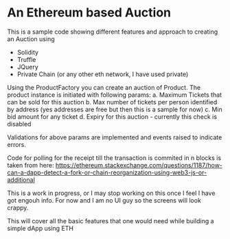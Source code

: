 # An Ethereum based Auction
This is a sample code showing different features and approach to creating an Auction using 
- Solidity
- Truffle
- JQuery
- Private Chain (or any other eth network, I have used private)

Using the ProductFactory you can create an auction of Product. 
The product instance is initiated with following params:
a. Maximum Tickets that can be sold for this auction
b. Max number of tickets per person identified by address (yes addresses are free but then this is a sample for now)
c. Min bid amount for any ticket
d. Expiry for this auction - currently this check is disabled

Validations for above params are implemented and events raised to indicate errors.
 
Code for polling for the receipt till the transaction is commited in n blocks is taken from here:
https://ethereum.stackexchange.com/questions/1187/how-can-a-dapp-detect-a-fork-or-chain-reorganization-using-web3-js-or-additional

This is a work in progress, or I may stop working on this once I feel I have got engouh info. For now and I am no UI guy so the screens will look crappy.

This will cover all the basic features that one would need while building a simple dApp using ETH